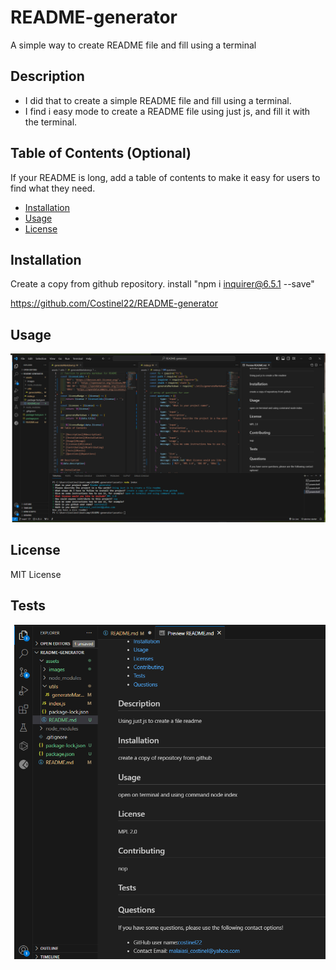 # README-generator
A simple way to create  README file and fill using a terminal

## Description

- I did that to create a simple README file and fill using a terminal.
- I find i easy mode to create a README file using just js, and fill it with the terminal.

## Table of Contents (Optional)

If your README is long, add a table of contents to make it easy for users to find what they need.

- [Installation](#installation)
- [Usage](#usage)
- [License](#license)

## Installation

Create a copy from github repository.
install "npm i inquirer@6.5.1 --save"

https://github.com/Costinel22/README-generator

## Usage


![alt text](./images/fig1.png)


## License

MIT License


## Tests
![alt text](./images/fig2.png)